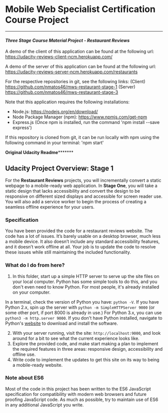 # Mobile Web Specialist Certification Course Project
---
#### _Three Stage Course Material Project - Restaurant Reviews_
A demo of the client of this application can be found at the following url:
https://udacity-reviews-client-ncm.herokuapp.com/

A demo of the server of this application can be found at the following url:
https://udacity-reviews-server-ncm.herokuapp.com/restaurants

For the respective repositories in git, see the following links:
(Client) https://github.com/nmatos46/mws-restaurant-stage-1
(Server) https://github.com/nmatos46/mws-restaurant-stage-3

Note that this application requires the following installations:
- Node.js: https://nodejs.org/en/download/
- Node Package Manager (npm): https://www.npmjs.com/get-npm
- Express.js (Once npm is installed, run the command 'npm install --save express')

If this repository is cloned from git, it can be run locally with npm using the following command in your terminal:
'npm start'

****************************Original Udacity Readme***********************************
## Udacity Project Overview: Stage 1

For the **Restaurant Reviews** projects, you will incrementally convert a static webpage to a mobile-ready web application. In **Stage One**, you will take a static design that lacks accessibility and convert the design to be responsive on different sized displays and accessible for screen reader use. You will also add a service worker to begin the process of creating a seamless offline experience for your users.

### Specification

You have been provided the code for a restaurant reviews website. The code has a lot of issues. It’s barely usable on a desktop browser, much less a mobile device. It also doesn’t include any standard accessibility features, and it doesn’t work offline at all. Your job is to update the code to resolve these issues while still maintaining the included functionality. 

### What do I do from here?

1. In this folder, start up a simple HTTP server to serve up the site files on your local computer. Python has some simple tools to do this, and you don't even need to know Python. For most people, it's already installed on your computer. 

In a terminal, check the version of Python you have: `python -V`. If you have Python 2.x, spin up the server with `python -m SimpleHTTPServer 9000` (or some other port, if port 8000 is already in use.) For Python 3.x, you can use `python3 -m http.server 9000`. If you don't have Python installed, navigate to Python's [website](https://www.python.org/) to download and install the software.

2. With your server running, visit the site: `http://localhost:9000`, and look around for a bit to see what the current experience looks like.
3. Explore the provided code, and make start making a plan to implement the required features in three areas: responsive design, accessibility and offline use.
4. Write code to implement the updates to get this site on its way to being a mobile-ready website.

### Note about ES6

Most of the code in this project has been written to the ES6 JavaScript specification for compatibility with modern web browsers and future proofing JavaScript code. As much as possible, try to maintain use of ES6 in any additional JavaScript you write. 



